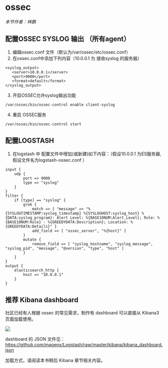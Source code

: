 # ossec

*本节作者：林鹏*

## 配置OSSEC SYSLOG 输出 （所有agent）

1. 编辑ossec.conf 文件（默认为/var/ossec/etc/ossec.conf）
2. 在ossec.conf中添加下列内容（10.0.0.1 为 接收syslog 的服务器）

```
<syslog_output>
   <server>10.0.0.1</server>
   <port>9000</port>
   <format>default</format>
</syslog_output>
```

3. 开启OSSEC允许syslog输出功能

```
/var/ossec/bin/ossec-control enable client-syslog
```

4. 重启 OSSEC服务
```
/var/ossec/bin/ossec-control start
```

## 配置LOGSTASH

1. 在logstash 中 配置文件中增加(或新建)如下内容：（假设10.0.0.1 为ES服务器,假设文件名为logstash-ossec.conf ）

```
input {
    udp {
        port => 9000
        type => "syslog"
    }
}
filter {
    if [type] == "syslog" {
        grok {
            match => { "message" => "%{SYSLOGTIMESTAMP:syslog_timestamp} %{SYSLOGHOST:syslog_host} %{DATA:syslog_program}: Alert Level: %{BASE10NUM:Alert_Level}; Rule: %{BASE10NUM:Rule} - %{GREEDYDATA:Description}; Location: %{GREEDYDATA:Details}" }
            add_field => [ "ossec_server", "%{host}" ]
        }
        mutate {
            remove_field => [ "syslog_hostname", "syslog_message", "syslog_pid", "message", "@version", "type", "host" ]
        }
    }
}
output {
    elasticsearch_http {
        host => "10.0.0.1"
    }
}
```

## 推荐 Kibana dashboard

社区已经有人根据 ossec 的常见需求，制作有 dashboard 可以直接从 Kibana3 页面加载使用。

![](https://raw.githubusercontent.com/magenx/Logstash/master/Kibana%203%20%20%20OSSEC%20MONITORING%20DASHBOARD.png)

dashboard 的 JSON 文件见：<https://github.com/magenx/Logstash/raw/master/kibana/kibana_dashboard.json>

加载方式，请阅读本书稍后 Kibana 章节相关内容。
